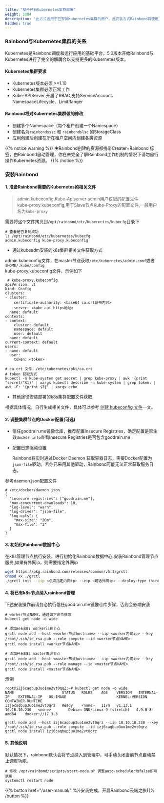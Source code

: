 ```yaml
---
title: "基于已有Kubernetes集群部署"
weight: 1004
description: "此方式适用于已安装Kubernetes集群的用户，此安装方式Rainbond将使用用户提供的Kubernetes集群。"
hidden: true
---
```


### Rainbond与Kubernetes集群的关系

Kubernetes是Rainbond调度和运行应用的基础平台，5.0版本开始Rainbond与Kubernetes进行了完全的解耦合以支持更多的Kubernetes版本。

#### Kubernetes集群要求

* Kubernetes版本必须 >=1.10
* Kubernetes集群必须正常工作
* Kube-APIServer 开启了RBAC,支持ServiceAccount、NamespaceLifecycle、LimitRanger

#### Rainbond将对Kubernetes集群做的修改

* 创建多个Namespace（每个租户创建一个Namespace）
* 创建名为`rainbondsssc` 和 `rainbondslsc` 的StorageClass
* 应用创建后创建在所在租户空间内创建各类资源


{{% notice warning %}}
由Rainbond创建的资源都携带Creater=Rainbond 标签，由Rainbond自动管理，你在未完全了解Rainbond工作机制的情况下请勿自行操作Kubernetes资源。
{{% /notice %}}


### 安装Rainbond

#### 1. 准备Rainbond需要的Kubernetes的相关文件

> admin.kubeconfig,Kube-Apiserver admin用户权限的配置文件  
> kube-proxy.kubeconfig,用于Slave节点Kube-Proxy的配置文件,一般用户名为`kube-proxy`  

需要将这个文件拷贝到`/opt/rainbond/etc/kubernetes/kubecfg`目录下  

```
# 查看是否复制成功
ls /opt/rainbond/etc/kubernetes/kubecfg
admin.kubeconfig kube-proxy.kubeconfig
```

  * 通过kubeadm安装的k8s集群相关文件获取方式  
  
admin.kubeconfig文件，在master节点获取`/etc/kubernetes/admin.conf`或者`$HOME/.kube/config`  
kube-proxy.kubeconfig文件，示例如下  

```
 # kube-proxy.kubeconfig
apiVersion: v1
kind: Config
clusters:
- cluster:
    certificate-authority: <base64 ca.crt证书内容>
    server: <kube api https地址>
  name: default
contexts:
- context:
    cluster: default
    namespace: default
    user: default
  name: default
current-context: default
users:
- name: default
  user:
    token: <token>

# ca.crt 文件：/etc/kubernetes/pki/ca.crt
# token 获取方式
kubectl -n kube-system get secret | grep kube-proxy | awk '{print "secret/"$1}' | xargs kubectl describe -n kube-system | grep token: | awk -F: '{print $2}' | xargs echo
```

 * 其他途径安装部署的k8s集群配置文件获取
 
 根据具体情况，自行生成相关文件，具体可以参考 [创建 kubeconfig 文件](https://jimmysong.io/kubernetes-handbook/practice/create-kubeconfig.html)一文。  

#### 2. 调整集群节点的Docker配置(可选)

   * 信任goodrain.me镜像仓库，推荐配置Insecure Registries，确定配置是否生效`docker info`查看Insecure Registries是否包含goodrain.me

   * 配置日志驱动设置

     Rainbond将实时通过Docker Daemon 获取容器日志，需要Docker配置为`json-file`驱动。若你已采用其他驱动，Rainbond可能无法正常获取服务日志。

   参考daemon.json配置文件

   ```
   # /etc/docker/daemon.json
   {
     "insecure-registries": ["goodrain.me"],
     "max-concurrent-downloads": 10,
     "log-level": "warn",
     "log-driver": "json-file",
     "log-opts": {
       "max-size": "20m",
       "max-file": "2"
     }
   }
   ```

#### 3. 初始化Rainbond数据中心

在k8s管理节点执行安装，进行初始化Rainbond数据中心,安装Rainbond管理节点服务,如果有外网ip，则需要指定外网ip

```bash
wget https://pkg.rainbond.com/releases/common/v5.1/grctl
chmod +x ./grctl
./grctl init --iip <必须指定内网ip> --eip <可选外网ip> --deploy-type thirdparty 
```

#### 4. 将已有k8s节点纳入rainbond管理

下述安装操作前请务必执行信任goodrain.me镜像仓库步骤，否则会影响安装

```
# worker节点NAME，通过如下命令获取
kubectl get node -o wide 

# 添加已有k8s worker计算节点
grctl node add --host <worker节点hostname> --iip <worker内网ip> --key /root/.ssh/id_rsa.pub --role compute --id <worker节点NAME>
grctl node install <worker节点NAME>

# 添加已有k8s master管理节点
grctl node add --host <master节点hostname> --iip <worker内网ip> --key /root/.ssh/id_rsa.pub --role manage --id <master节点NAME>
grctl node install <master节点NAME>
```

示例

```
root@iZj6caqbup3uo1me2vt0qqZ:~# kubectl get node -o wide
NAME                      STATUS   ROLES    AGE    VERSION   INTERNAL-IP    EXTERNAL-IP   OS-IMAGE                       KERNEL-VERSION   CONTAINER-RUNTIME
izj6caqbup3uo1me2vt0qrz   Ready    <none>   117m   v1.13.1   10.10.10.230   <none>        Debian GNU/Linux 9 (stretch)   4.9.0-8-amd64    docker://17.3.3

grctl node add --host izj6caqbup3uo1me2vt0qrz --iip 10.10.10.230 --key /root/.ssh/id_rsa.pub --role compute --id izj6caqbup3uo1me2vt0qrz
grctl node install izj6caqbup3uo1me2vt0qrz
```

#### 5. 其他说明

默认情况下，rainbond默认会将节点纳入到管理中，可手动关闭当前节点自动禁止调度功能。

```
# 修改 /opt/rainbond/scripts/start-node.sh 调整auto-scheduler为false即可禁用
systemctl restart node
```

{{% button href="/user-manual/" %}}安装完成，开启Rainbond云端之旅{{% /button %}}